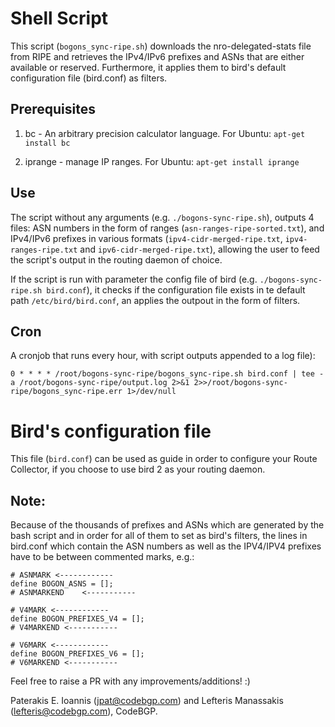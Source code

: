 # Shell Script

This script (`bogons_sync-ripe.sh`) downloads the nro-delegated-stats file from RIPE and retrieves the IPv4/IPv6 prefixes and ASNs that are either available or reserved.
Furthermore, it applies them to bird's default configuration file (bird.conf) as filters.

## Prerequisites

1. bc - An arbitrary precision calculator language. For Ubuntu: `apt-get install bc` 

2. iprange - manage IP ranges. For Ubuntu: `apt-get install iprange` 

## Use

The script without any arguments (e.g. `./bogons-sync-ripe.sh`), outputs 4 files: ASN numbers in the form of ranges (`asn-ranges-ripe-sorted.txt`), and IPv4/IPv6 prefixes in various formats (`ipv4-cidr-merged-ripe.txt`, `ipv4-ranges-ripe.txt` and `ipv6-cidr-merged-ripe.txt`), allowing the user to feed the script's output in the routing daemon of choice.

If the script is run with parameter the config file of bird (e.g. `./bogons-sync-ripe.sh bird.conf`),
it checks if the configuration file exists in te default path `/etc/bird/bird.conf`, an applies the outpout in the form of filters.

## Cron

A cronjob that runs every hour, with script outputs appended to a log file):

```
0 * * * * /root/bogons-sync-ripe/bogons_sync-ripe.sh bird.conf | tee -a /root/bogons-sync-ripe/output.log 2>&1 2>>/root/bogons-sync-ripe/bogons_sync-ripe.err 1>/dev/null
```

# Bird's configuration file

This file (`bird.conf`) can be used as guide in order to configure your Route Collector, if you choose to use bird 2 as your routing daemon.

## Note:
Because of the thousands of prefixes and ASNs which are generated by the bash script and in order for all of them to set as bird's filters, the lines in bird.conf which contain the ASN numbers as well as the IPV4/IPV4 prefixes have to be between commented marks, e.g.:

```
# ASNMARK <------------
define BOGON_ASNS = [];
# ASNMARKEND	<-----------
```
```
# V4MARK <------------
define BOGON_PREFIXES_V4 = [];
# V4MARKEND	<-----------
```
```
# V6MARK <------------
define BOGON_PREFIXES_V6 = [];
# V6MARKEND	<-----------
```
 
Feel free to raise a PR with any improvements/additions! :)

Paterakis E. Ioannis (jpat@codebgp.com) and Lefteris Manassakis (lefteris@codebgp.com), CodeBGP.
